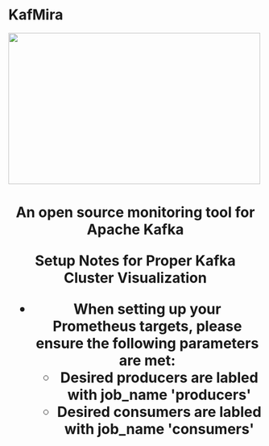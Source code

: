 # KafMira
<p align="center">
  
<img src="https://i.imgur.com/aG2ttYV.png" width="500" height="300"></p>
<h1 align="center"><strong>An open source monitoring tool for Apache Kafka</strong>

Setup Notes for Proper Kafka Cluster Visualization
  - When setting up your Prometheus targets, please ensure the following parameters are met:
    - Desired producers are labled with job_name 'producers'
    - Desired consumers are labled with job_name 'consumers'
